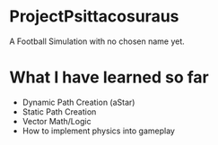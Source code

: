 # ProjectPsittacosuraus

A Football Simulation with no chosen name yet.


# What I have learned so far

* Dynamic Path Creation (aStar)
* Static Path Creation
* Vector Math/Logic
* How to implement physics into gameplay
